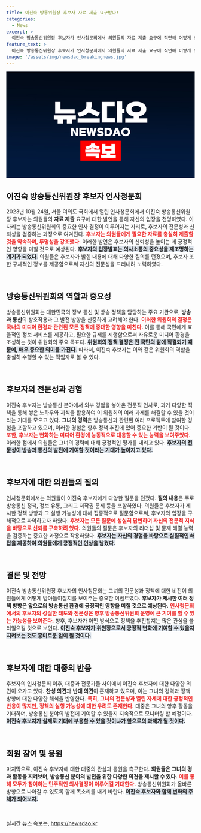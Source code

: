 ```yaml
---
title: 이진숙 방통위원장 후보자 자료 제출 요구받다!
categories:
  - News
excerpt: >
  이진숙 방송통신위원장 후보자가 인사청문회에서 의원들의 자료 제출 요구에 직면해 어떻게 반응했을까? 정치적 긴장이 고조되는 현장을 놓치지 마세요!
feature_text: >
  이진숙 방송통신위원장 후보자가 인사청문회에서 의원들의 자료 제출 요구에 직면해 어떻게 반응했을까? 정치적 긴장이 고조되는 현장을 놓치지 마세요!
image: '/assets/img/newsdao_breakingnews.jpg'
---
```


<p><img src="/assets/img/newsdao_breakingnews.jpg" alt="implanttips 속보" /></p>

<h2 data-ke-size="size26">이진숙 방송통신위원장 후보자 인사청문회</h2>

<p data-ke-size="size16">2023년 10월 24일, 서울 여의도 국회에서 열린 인사청문회에서 이진숙 방송통신위원장 후보자는 의원들의 <b>자료 제출</b> 요구에 대한 발언을 통해 자신의 입장을 천명하였다. 이 자리는 방송통신위원회의 중요한 인사 결정이 이루어지는 자리로, 후보자의 전문성과 신뢰성을 검증하는 과정으로 여겨진다. <b><span style="color: #ee2323;">후보자는 의원들에게 필요한 자료를 충실히 제출할 것을 약속하며, 투명성을 강조했다.</span></b> 이러한 발언은 후보자의 신뢰성을 높이는 데 긍정적인 영향을 미칠 것으로 예상된다. <b><span style="background-color: #21538527;">후보자의 입장발표는 의사소통의 중요성을 재조명하는 계기가 되었다.</span></b> 의원들은 후보자가 밝힌 내용에 대해 다양한 질의를 던졌으며, 후보자 또한 구체적인 정보를 제공함으로써 자신의 전문성을 드러내려 노력하였다.</p>

<p data-ke-size="size16">&nbsp;</p>

<h2 data-ke-size="size26">방송통신위원회의 역할과 중요성</h2>

<p data-ke-size="size16">방송통신위원회는 대한민국의 정보 통신 및 방송 정책을 담당하는 주요 기관으로, <b>방송과 통신</b>의 상호작용과 그 발전 방향을 신중하게 고려해야 한다. <b><span style="color: #ee2323;">이러한 위원회의 결정은 국내의 미디어 환경과 관련된 모든 정책에 중대한 영향을 미친다.</span></b> 이를 통해 국민에게 효율적인 정보 서비스를 제공하고, 필요한 규제를 시행함으로써 자유로운 미디어 환경을 조성하는 것이 위원회의 주요 목표다. <b><span style="background-color: #21538527;">위원회의 정책 결정은 전 국민의 삶에 직결되기 때문에, 매우 중요한 의미를 가진다.</span></b> 따라서, 이진숙 후보자는 이와 같은 위원회의 역할을 충실히 수행할 수 있는 적임자로 볼 수 있다.</p>

<p data-ke-size="size16">&nbsp;</p>

<h2 data-ke-size="size26">후보자의 전문성과 경험</h2>

<p data-ke-size="size16">이진숙 후보자는 방송통신 분야에서 외부 경험을 쌓아온 전문직 인사로, 과거 다양한 직책을 통해 쌓은 노하우와 지식을 활용하여 이 위원회의 여러 과제를 해결할 수 있을 것이라는 기대를 모으고 있다. <b>그녀의 경력</b>은 방송통신과 관련된 여러 프로젝트에 참여한 경험을 포함하고 있으며, 이러한 경험은 향후 정책 추진에 있어 중요한 기반이 될 것이다. <b><span style="color: #ee2323;">또한, 후보자는 변화하는 미디어 환경에 능동적으로 대응할 수 있는 능력을 보여주었다.</span></b> 이러한 점에서 의원들은 그녀의 경력에 대해 긍정적인 평가를 내리고 있다. <b><span style="background-color: #21538527;">후보자의 전문성이 방송과 통신의 발전에 기여할 것이라는 기대가 높아지고 있다.</span></b></p>

<p data-ke-size="size16">&nbsp;</p>

<h2 data-ke-size="size26">후보자에 대한 의원들의 질의</h2>

<p data-ke-size="size16">인사청문회에서는 의원들이 이진숙 후보자에게 다양한 질문을 던졌다. <b>질의 내용</b>은 주로 방송통신 정책, 정보 유통, 그리고 저작권 문제 등을 포함하였다. 의원들은 후보자가 제시한 정책 방향과 그 실행 가능성에 대해 집중적으로 질문함으로써, 후보자의 입장을 구체적으로 파악하고자 하였다. <b><span style="color: #ee2323;">후보자는 모든 질문에 성실히 답변하며 자신의 전문적 지식을 바탕으로 신뢰를 구축하려 했다.</span></b> 의원들의 질문은 후보자의 리더십 및 문제 해결 능력을 검증하는 중요한 과정으로 작용하였다. <b><span style="background-color: #21538527;">후보자는 자신의 경험을 바탕으로 실질적인 해답을 제공하여 의원들에게 긍정적인 인상을 남겼다.</span></b></p>

<p data-ke-size="size16">&nbsp;</p>

<h2 data-ke-size="size26">결론 및 전망</h2>

<p data-ke-size="size16">이진숙 방송통신위원장 후보자의 인사청문회는 그녀의 전문성과 정책에 대한 비전이 의원들에게 어떻게 받아들여질지를 보여주는 중요한 이벤트였다. <b>후보자가 제시한 여러 정책 방향은 앞으로의 방송통신 환경에 긍정적인 영향을 미칠 것으로 예상된다.</b> <b><span style="color: #ee2323;">인사청문회에서의 후보자의 성실한 태도와 전문성은 향후 방송통신위원회 운영에 큰 기여를 할 수 있는 가능성을 보여준다.</span></b> 향후, 후보자가 어떤 방식으로 정책을 추진할지는 많은 관심을 불러일으킬 것으로 보인다. <b><span style="background-color: #21538527;">이진숙 후보자가 위원장으로서 긍정적 변화에 기여할 수 있을지 지켜보는 것도 흥미로운 일이 될 것이다.</span></b></p>

<p data-ke-size="size16">&nbsp;</p>

<h2 data-ke-size="size26">후보자에 대한 대중의 반응</h2>

<p data-ke-size="size16">후보자의 인사청문회 이후, 대중과 전문가들 사이에서 이진숙 후보자에 대한 다양한 의견이 오가고 있다. <b>찬성 의견</b>과 <b>반대 의견</b>이 혼재하고 있으며, 이는 그녀의 경력과 정책 방향에 대한 다양한 해석을 반영한다. <b><span style="color: #ee2323;">특히, 그녀의 전문성과 열린 자세에 대한 긍정적인 반응이 많지만, 정책의 실행 가능성에 대한 우려도 존재한다.</span></b> 대중은 그녀의 향후 활동을 기대하며, 방송통신 분야의 발전에 기여할 수 있을지 지속적으로 모니터링 할 예정이다. <b><span style="background-color: #21538527;">이진숙 후보자가 실제로 기대에 부응할 수 있을 것이냐가 앞으로의 과제가 될 것이다.</span></b></p>

<p data-ke-size="size16">&nbsp;</p>

<h2 data-ke-size="size26">회원 참여 및 응원</h2>

<p data-ke-size="size16">마지막으로, 이진숙 후보자에 대한 대중의 관심과 응원을 촉구한다. <b>회원들은 그녀의 경과 활동을 지켜보며, 방송통신 분야의 발전을 위한 다양한 의견을 제시할 수 있다.</b> <b><span style="color: #ee2323;">이를 통해 모두가 참여하는 민주적인 의사결정이 이루어길 기대한다.</span></b> 방송통신위원회가 올바른 방향으로 나아갈 수 있도록 함께 목소리를 내기 바란다. <b><span style="background-color: #21538527;">이진숙 후보자와 함께 변화의 주체가 되어보자.</span></b></p> 

<p data-ke-size="size16">&nbsp;</p>
실시간 뉴스 속보는, <a href="https://newsdao.kr" rel="dofollow">https://newsdao.kr</a>



